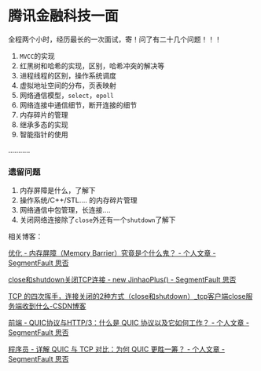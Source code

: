 # 腾讯金融科技一面

全程两个小时，经历最长的一次面试，寄！问了有二十几个问题！！！

1. `MVCC`的实现
2. 红黑树和哈希的实现，区别，哈希冲突的解决等
3. 进程线程的区别，操作系统调度
4. 虚拟地址空间的分布，页表映射
5. 网络通信模型，`select`，`epoll`
6. 网络连接中通信细节，断开连接的细节
7. 内存碎片的管理
8. 继承多态的实现
9. 智能指针的使用

...........

### 遗留问题

1. 内存屏障是什么，了解下
2. 操作系统/C++/STL.... 的内存碎片管理
3. 网络通信中包管理，长连接....
4. 关闭网络连接除了`close`外还有一个`shutdown`了解下

相关博客：

[优化 - 内存屏障（Memory Barrier）究竟是个什么鬼？ - 个人文章 - SegmentFault 思否](https://segmentfault.com/a/1190000022267827)

[close和shutdown关闭TCP连接 - new JinhaoPlus() - SegmentFault 思否](https://segmentfault.com/a/1190000020303015)

[TCP 的四次挥手，连接关闭的2种方式（close和shutdown）_tcp客户端close服务端收到什么-CSDN博客](https://blog.csdn.net/qq_41754573/article/details/103440516)

[前端 - QUIC协议与HTTP/3：什么是 QUIC 协议以及它如何工作？ - 个人文章 - SegmentFault 思否](https://segmentfault.com/a/1190000045016079)

[程序员 - 详解 QUIC 与 TCP 对比：为何 QUIC 更胜一筹？ - 个人文章 - SegmentFault 思否](https://segmentfault.com/a/1190000044964188)

